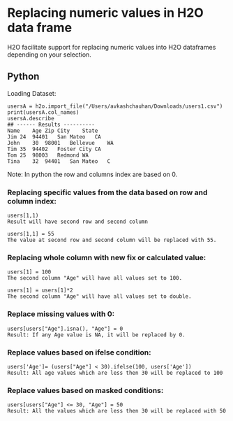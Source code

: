 # Replacing numeric values in H2O data frame #

H2O facilitate support for replacing numeric values into H2O dataframes depending on your selection. 

## Python ##

Loading Dataset:
```
usersA = h2o.import_file("/Users/avkashchauhan/Downloads/users1.csv")
print(usersA.col_names)
usersA.describe
## ------ Results ----------
Name	Age	Zip	City	State
Jim	24	94401	San Mateo	CA
John	30	98001	Bellevue	WA
Tim	35	94402	Foster City	CA
Tom	25	98003	Redmond	WA
Tina	32	94401	San Mateo	C
```
Note: In python the row and columns index are based on 0. 

### Replacing specific values from the data based on row and column index: ###
```
users[1,1)
Result will have second row and second column 

users[1,1] = 55
The value at second row and second column will be replaced with 55.
```

### Replacing whole column with new fix or calculated value: ###
```
users[1] = 100
The second column "Age" will have all values set to 100.

users[1] = users[1]*2
The second column "Age" will have all values set to double.
```

### Replace missing values with 0: ###
```
users[users["Age"].isna(), "Age"] = 0
Result: If any Age value is NA, it will be replaced by 0.
```
### Replace values based on ifelse condition: ###
```
users['Age']= (users["Age"] < 30).ifelse(100, users['Age'])
Result: All age values which are less then 30 will be replaced to 100
```
### Replace values based on masked conditions: ###
```
users[users["Age"] <= 30, "Age"] = 50
Result: All the values which are less then 30 will be replaced with 50
```



